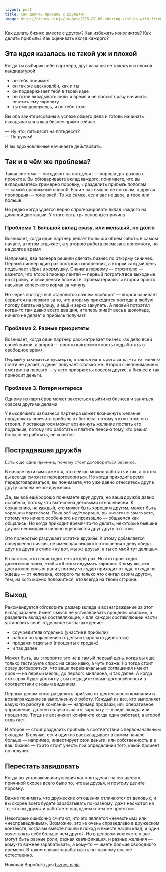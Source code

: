 ```yaml
---
layout: post
title: Как делить прибыль с друзьями
image: http://biznes.ninja/images/2015-07-06-sharing-profits-with-friends.jpg
---
```


Как делать бизнес вместе с другом? Как избежать конфликтов? Как делить прибыль? Как оценивать вклад каждого?

## Эта идея казалась не такой уж и плохой

Когда ты выбирал себе партнёра, друг казался не такой уж и плохой кандидатурой:

- он тебя понимает
- он так же вдохновлён, как и ты
- он поддерживает тебя в твоей идее
- он готов вкладывать силы и время и не просит сразу начинать платить ему зарплату
- ты ему доверяешь, и он тебе тоже

Вы оба заинтересованы в успехе общего дела и готовы начинать вкладываться в ваш бизнес прямо сейчас.

— Ну что, пятьдесят на пятьдесят?  
— По рукам!

И вы вдохновлённые начинаете действовать.

## Так и в чём же проблема?

Такая система — пятьдесят на пятьдесят — хороша для разовых проектов. Вы обговариваете вклад каждого, понимаете, что вы вкладываетесь примерно поровну, и разделить прибыль пополам — самый правильный способ. Если у вас вышло не пополам, а другая пропорция — тоже окей. То же самое, если вас не двое, а трое или больше.

Но редко когда удаётся верно спрогнозировать вклад каждого на длинной дистанции. У этого есть три основные причины.

### Проблема 1. Большой вклад сразу, или меньший, но долго

Возникает, когда один партнёр делает большой объём работы в самом начале, а потом отдыхает, а у второго работа размазана понемногу, но на долгое время.

Например, два пионера решили сделать бизнес по откорму синичек. Первый пионер один раз построил скворечник, а второй каждый день подсыпает зёрна в кормушку. Сначала первому — строителю — кажется, что второй пионер лентяй — первый потратил все выходные на стройку, и свои деньги вложил в стройматериалы, а второй просто насыпал копеечного корма за минуту.

Но через полгода всё становится совсем наоборот — второй начинает сердится на первого за то, что второму приходится полгода в любую погоду бегать на улицу, и ещё и зерно закупать. А первый потратил когда-то там давно всего два дня, и теперь живёт весь в шоколаде, ничего не делает и прибыль получает.

### Проблема 2. Разные приоритеты

Возникает, когда один партнёр рассматривает бизнес как дело всей своей жизни, а второй — просто как возможность подработать в свободное время.

Первый упахивается вусмерть, и злится на второго за то, что тот ничего почти не делает, а денег получает столько же. Второй с непониманием смотрит на первого — у него приоритеты совсем другие, а бизнес и так приносит деньги.

### Проблема 3. Потеря интереса

Одному из партнёров может захотеться выйти из бизнеса и заняться совсем другими делами.

У выходящего из бизнеса партнёра может возникнуть желание продолжать получать прибыль от бизнеса, потому что он тоже его строил. У остающегося может возникнуть желание послать его подальше, потому что работать и платить пенсию тому, кто решил больше не работать, не хочется.

## Пострадавшая дружба

Есть ещё одна причина, почему стоит договориться заранее.

В начале пути вам кажется, что сейчас можно работать и так, а потом вы всегда сможете передоговориться. Но когда приходит время передоговариваться, вы понимаете, что уже давно относитесь друг к другу совсем не по-дружески.

Да, вы всё ещё хорошо понимаете друг друга, но ваша дружба давно ослабела, потому что вытеснена деловыми отношениями. К сожалению, не каждый, кто может быть хорошим другом, может быть хорошим партнёром. Пока всё идёт хорошо, вы ничего не замечаете, потому что ничего особенного не произошло — общаемся как общались. Но когда приходит время что-то делить, некоторые бывшие друзья неожиданно сильно вцепляются друг другу в глотки.

Это полностью разрушает остатки дружбы. К этому добавляется совершенно личная, не имеющая никакого отношения к делу обида друг на друга в стиле «ну вот, мы же друзья, а ты со мной тут делишь».

К счастью, это происходит не каждый раз. Но это происходит достаточно часто, чтобы об этом подумать заранее. К тому же, это достаточно сильно ранит, потому что удар приходит оттуда, откуда не ждёшь — от человека, которого ты только что считал своим другом, тем, на кого можно положиться, кто всегда на твоей стороне.

## Выход

Рекомендуется обговорить размер вклада и вознаграждение за этот вклад заранее. Имеет смысл не устанавливать проценты «валом», а разделить вклад на составляющие, и для каждой составляющей части установить своё, отдельное вознаграждение:

- соучредители отдельно (участие в прибыли)
- работа по управлению отдельно (зарплата директора)
- продажи отдельно (проценты с продаж)
- и так далее

Может быть, вы оговорите это не в самый первый день, когда вы ещё только тестируете спрос на свою идею, а чуть позже. Но тогда стоит сразу договориться, что ваши первоначальные соглашения имеют срок — на первый месяц, до первого миллиона, и так далее. А когда этот срок будет достигнут, вы создадите новые договорённости в соответствии с новым видением.

Первым делом стоит разделить прибыль от деятельности компании и вознаграждение за выполненную работу. Каждый из вас, кто выполняет какую-то работу в компании — например продажи, или оперативное управление, должен получать за это зарплату — в виде оклада или процентов. Тогда не возникнет конфликта когда один работает, а второй отдыхает.

И второе — стоит разделить прибыль в соответствии с первоначальным вкладом. В случае, если один из вас вкладывает в самом начале больше — например, инвестирует свои деньги, или собственность в в ваш бизнес — то это стоит учесть при определении того, какой процент он получит.

## Перестать завидовать

Когда вы устанавливали условия как «пятьдесят на пятьдесят», причиной скорее всего было то, что вы друзья, и поэтому делите поровну.

Важно понимать, что дружеские отношения отличаются от деловых, и вы скорее всего будете зарабатывать по-разному, даже несмотря на то, что вы друзья и работаете над одним и тем же проектом.

Некоторые ошибочно считают, что это является «нечестным» или «несправедливым». Возможно, это не очень справедливо в дружеском контексте, когда вы вместе пошли в поход и вместе нашли клад, и один хочет взять себе больше чем другой. Но в деловом контексте у вас могут быть разные роли, разная квалификация, и разные желания — кому-то важнее зарабатывать, а кому-то — иметь больше свободного времени. В таком случае зарабатывать по-разному вполне естественно.

Николай Воробьёв для [biznes.ninja](http://biznes.ninja/)